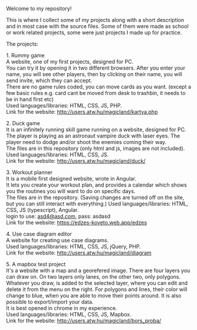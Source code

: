 Welcome to my repository!  
  
This is where I collect some of my projects along with a short description and in most case with the source files. Some of them were made as school or work related projects, some were just projects I made up for practice.  
  
The projects:  
  
1. Rummy game  
A website, one of my first projects, designed for PC.  
You can try it by opening it in two different browsers. After you enter your name, you will see other players, then by clicking on their name, you will send invite, which they can accept.  
There are no game rules coded, you can move cards as you want. (except a few basic rules e.g. card cant be moved from desk to trashbin, it needs to be in hand first etc)  
Used languages/libraries: HTML, CSS, JS, PHP.  
Link for the website: http://users.atw.hu/magicland/kartya.php  
  
2. Duck game  
It is an infinitely running skill game running on a website, designed for PC. The player is playing as an astronaut vampire duck with laser eyes. The player need to dodge and/or shoot the enemies coming their way.  
The files are in this repository (only html and js, images are not included).  
Used languages/libraries: HTML, CSS, JS.  
Link for the website: http://users.atw.hu/magicland/duck/  
  
3. Workout planner  
It is a mobile first designed website, wrote in Angular.   
It lets you create your workout plan, and provides a calendar which shows you the routines you will want to do on specific days.  
The files are in the repository.  (Saving changes are turned off on the site, but you can still interact with everything.)
Used languages/libraries: HTML, CSS, JS (typescript), Angular.  
login to use: asd4@asd.com, pass: asdasd  
Link for the website: https://edzes-koveto.web.app/edzes  
  
4. Use case diagram editor  
A website for creating use case diagrams.  
Used languages/libraries: HTML, CSS, JS, jQuery, PHP.  
Link for the website: http://users.atw.hu/magicland/diagram  
  
5. A mapbox test project  
It's a website with a map and a georefered image. There are four layers you can draw on. On two layers only lanes, on the other two, only polygons.
Whatever you draw, is added to the selected layer, where you can edit and delete it from the menu on the right. For polygons and lines, their color will change to blue, when you are able to move their points around. It is also possible to export/import your data.  
It is best opened in chrome in my experience.  
Used languages/libraries: HTML, CSS, JS, Mapbox.  
Link for the website: http://users.atw.hu/magicland/bors_proba/  
